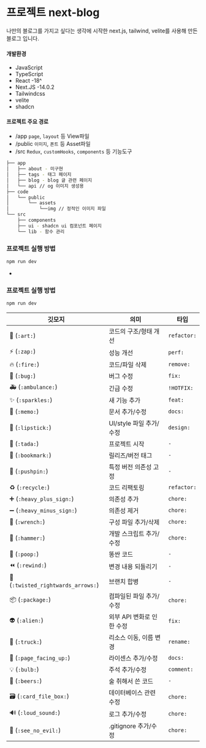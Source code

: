 # 프로젝트 next-blog

나만의 블로그를 가지고 싶다는 생각에 시작한 next.js, tailwind, velite를 사용해 만든 블로그 입니다.

#### 개발환경

- JavaScript
- TypeScript
- React -18^
- Next.JS -14.0.2
- Tailwindcss
- velite
- shadcn

#### 프로젝트 주요 경로

- /app `page`, `layout` 등 View파일
- /public `이미지`, `폰트` 등 Asset파일
- /src `Redux`, `customHooks`, `components` 등 기능도구

```bash
├── app
│   ├── about - 미구현
│   ├── tags - 태그 페이지
│   ├── blog - blog 글 관련 페이지
│   └── api // og 이미지 생성용
├── code
│   └── public
│       └── assets
│           └──img // 정적인 이미지 파일
└── src
    ├── components
    ├── ui - shadcn ui 컴포넌트 페이지
    └── lib - 함수 관리
```

### 프로젝트 실행 방법

```bash
npm run dev
```

-

### 프로젝트 실행 방법

```bash
npm run dev
```

| 깃모지                             | 의미                      | 타입        |
| ---------------------------------- | ------------------------- | ----------- |
| 🎨 (`:art:`)                       | 코드의 구조/형태 개선     | `refactor:` |
| ⚡️ (`:zap:`)                      | 성능 개선                 | `perf:`     |
| 🔥 (`:fire:`)                      | 코드/파일 삭제            | `remove:`   |
| 🐛 (`:bug:`)                       | 버그 수정                 | `fix:`      |
| 🚑 (`:ambulance:`)                 | 긴급 수정                 | `!HOTFIX:`  |
| ✨ (`:sparkles:`)                  | 새 기능 추가              | `feat:`     |
| 📝 (`:memo:`)                      | 문서 추가/수정            | `docs:`     |
| 💄 (`:lipstick:`)                  | UI/style 파일 추가/수정   | `design:`   |
| 🎉 (`:tada:`)                      | 프로젝트 시작             | `-`         |
| 🔖 (`:bookmark:`)                  | 릴리즈/버전 태그          | `-`         |
| 📌 (`:pushpin:`)                   | 특정 버전 의존성 고정     | `-`         |
| ♻️ (`:recycle:`)                   | 코드 리팩토링             | `refactor:` |
| ➕ (`:heavy_plus_sign:`)           | 의존성 추가               | `chore:`    |
| ➖ (`:heavy_minus_sign:`)          | 의존성 제거               | `chore:`    |
| 🔧 (`:wrench:`)                    | 구성 파일 추가/삭제       | `chore:`    |
| 🔨 (`:hammer:`)                    | 개발 스크립트 추가/수정   | `chore:`    |
| 💩 (`:poop:`)                      | 똥싼 코드                 | `-`         |
| ⏪ (`:rewind:`)                    | 변경 내용 되돌리기        | `-`         |
| 🔀 (`:twisted_rightwards_arrows:`) | 브랜치 합병               | `-`         |
| 📦 (`:package:`)                   | 컴파일된 파일 추가/수정   | `chore:`    |
| 👽 (`:alien:`)                     | 외부 API 변화로 인한 수정 | `fix:`      |
| 🚚 (`:truck:`)                     | 리소스 이동, 이름 변경    | `rename:`   |
| 📄 (`:page_facing_up:`)            | 라이센스 추가/수정        | `docs:`     |
| 💡 (`:bulb:`)                      | 주석 추가/수정            | `comment:`  |
| 🍻 (`:beers:`)                     | 술 취해서 쓴 코드         | `-`         |
| 🗃 (`:card_file_box:`)              | 데이터베이스 관련 수정    | `chore:`    |
| 🔊 (`:loud_sound:`)                | 로그 추가/수정            | `chore:`    |
| 🙈 (`:see_no_evil:`)               | .gitignore 추가/수정      | `chore:`    |
